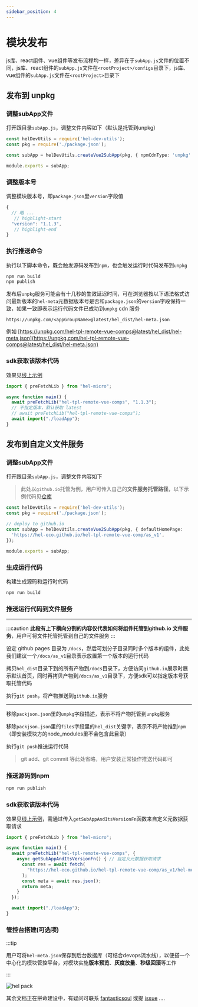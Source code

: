 ```yaml
---
sidebar_position: 4
---
```


# 模块发布
js库、react组件、vue组件等发布流程均一样，差异在于`subApp.js`文件的位置不同，js库、react组件的`subApp.js`文件在`<rootProject>/configs`目录下，js库、vue组件的`subApp.js`文件在`<rootProject>`目录下


## 发布到 unpkg

### 调整subApp文件
打开跟目录`subApp.js`，调整文件内容如下（默认是托管到unpkg）
```ts
const helDevUtils = require('hel-dev-utils');
const pkg = require('./package.json');

const subApp = helDevUtils.createVue2SubApp(pkg, { npmCdnType: 'unpkg' });

module.exports = subApp;
```

### 调整版本号
调整模块版本号，即`package.json`里`version`字段值
```js title="docusaurus.config.js"
{
  // 略 ...
   // highlight-start
  "version": "1.1.3",
   // highlight-end
}
```


### 执行推送命令
执行以下脚本命令，既会触发源码发布到`npm`，也会触发运行时代码发布到`unpkg`
```bash
npm run build
npm publish
```

发布后`unpkg`服务可能会有十几秒的生效延迟时间，可在浏览器按以下语法格式访问最新版本的`hel-meta`元数据版本号是否和`package.json`的`version`字段保持一致，如果一致即表示运行代码文件已成功到`unpkg` cdn 服务
```
https://unpkg.com/<appGroupName>@latest/hel_dist/hel-meta.json
```
例如 [https://unpkg.com/hel-tpl-remote-vue-comps@latest/hel_dist/hel-meta.json](https://unpkg.com/hel-tpl-remote-vue-comps@latest/hel_dist/hel-meta.json)


### sdk获取该版本代码
效果见[线上示例](https://codesandbox.io/s/demo-load-remote-vue-comp-st0295?file=/src/main.js:0-577)
```ts
import { preFetchLib } from "hel-micro";

async function main() {
  await preFetchLib("hel-tpl-remote-vue-comps", "1.1.3");
  // 不指定版本，默认获取 latest
  // await preFetchLib("hel-tpl-remote-vue-comps");
  await import("./loadApp");
}
```

## 发布到自定义文件服务

### 调整subApp文件
打开跟目录`subApp.js`，调整文件内容如下
> 此处以`github.io`托管为例，用户可传入自己的**文件服务托管路径**，以下示例代码见[仓库](https://github.com/hel-eco/hel-tpl-remote-vue-comp)

```ts
const helDevUtils = require('hel-dev-utils');
const pkg = require('./package.json');

// deploy to github.io
const subApp = helDevUtils.createVue2SubApp(pkg, { defaultHomePage: 
  'https://hel-eco.github.io/hel-tpl-remote-vue-comp/as_v1',
});

module.exports = subApp;
```

### 生成运行代码
构建生成源码和运行时代码
```bash
npm run build
```

### 推送运行代码到文件服务
___

:::caution
**此段有上下横向分割的内容仅代表如何将组件托管到github.io 文件服务**，用户可将文件托管托管到自己的文件服务
:::

设定 github pages 目录为 `/docs`，然后可划分子目录同时多个版本的组件，此处我们建议一个`/docs/as_v1`目录表示放置第一个版本的运行代码

拷贝`hel_dist`目录下到的所有产物到`/docs`目录下，方便访问`github.io`展示时展示默认首页，同时再拷贝产物到`/docs/as_v1`目录下，方便sdk可以指定版本号获取托管代码

执行`git push`，将产物推送到`github.io`服务
___

移除`packjson.json`里的`unpkg`字段描述，表示不将产物托管到`unpkg`服务

移除`packjson.json`里的`files`字段里的`hel_dist`关键字，表示不将产物推到`npm`（即安装模块方的node_modules里不会包含此目录）

执行`git push`推送运行代码
> git add、git commit 等此处省略，用户安装正常操作推送代码即可

###  推送源码到npm
```bash
npm run publish
```

### sdk获取该版本代码
效果见[线上示例](https://codesandbox.io/s/demo-load-remote-vue-comp-st0295?file=/src/main.js:0-577)，需通过传入`getSubAppAndItsVersionFn`函数来自定义元数据获取请求


```ts
import { preFetchLib } from "hel-micro";

async function main() {
  await preFetchLib("hel-tpl-remote-vue-comps", {
    async getSubAppAndItsVersionFn() { // 自定义元数据获取请求
      const res = await fetch(
        "https://hel-eco.github.io/hel-tpl-remote-vue-comp/as_v1/hel-meta.json"
      );
      const meta = await res.json();
      return meta;
    }
  });

  await import("./loadApp");
}
```


### 管控台搭建(可选项)

:::tip

  用户可将`hel-meta.json`保存到后台数据库（可结合devops流水线），以便搭一个中心化的模块管控平台，对模块实施**版本预览**、**灰度放量**、**秒级回滚**等工作

:::

![hel pack](https://tnfe.gtimg.com/image/f13q7cuzxt_1652895450360.png)

其余文档正在拼命建设中，有疑问可联系 [fantasticsoul](https://github.com/fantasticsoul) 或提 [issue](https://github.com/tnfe/hel/issues) ....